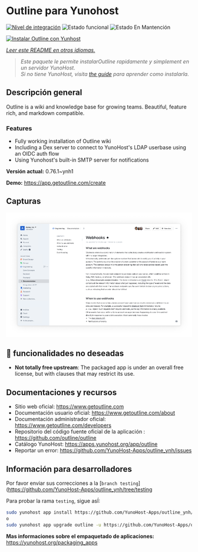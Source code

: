 <!--
Este archivo README esta generado automaticamente<https://github.com/YunoHost/apps/tree/master/tools/readme_generator>
No se debe editar a mano.
-->

# Outline para Yunohost

[![Nivel de integración](https://dash.yunohost.org/integration/outline.svg)](https://dash.yunohost.org/appci/app/outline) ![Estado funcional](https://ci-apps.yunohost.org/ci/badges/outline.status.svg) ![Estado En Mantención](https://ci-apps.yunohost.org/ci/badges/outline.maintain.svg)

[![Instalar Outline con Yunhost](https://install-app.yunohost.org/install-with-yunohost.svg)](https://install-app.yunohost.org/?app=outline)

*[Leer este README en otros idiomas.](./ALL_README.md)*

> *Este paquete le permite instalarOutline rapidamente y simplement en un servidor YunoHost.*  
> *Si no tiene YunoHost, visita [the guide](https://yunohost.org/install) para aprender como instalarla.*

## Descripción general

Outline is a wiki and knowledge base for growing teams. Beautiful, feature rich, and markdown compatible.

### Features

- Fully working installation of Outline wiki
- Including a Dex server to connect to YunoHost's LDAP userbase using an OIDC auth flow
- Using Yunohost's built-in SMTP server for notifications


**Versión actual:** 0.76.1~ynh1

**Demo:** <https://app.getoutline.com/create>

## Capturas

![Captura de Outline](./doc/screenshots/screenshot.png)

## :red_circle: funcionalidades no deseadas

- **Not totally free upstream**: The packaged app is under an overall free license, but with clauses that may restrict its use.

## Documentaciones y recursos

- Sitio web oficial: <https://www.getoutline.com>
- Documentación usuario oficial: <https://www.getoutline.com/about>
- Documentación administrador oficial: <https://www.getoutline.com/developers>
- Repositorio del código fuente oficial de la aplicación : <https://github.com/outline/outline>
- Catálogo YunoHost: <https://apps.yunohost.org/app/outline>
- Reportar un error: <https://github.com/YunoHost-Apps/outline_ynh/issues>

## Información para desarrolladores

Por favor enviar sus correcciones a la [`branch testing`](https://github.com/YunoHost-Apps/outline_ynh/tree/testing

Para probar la rama `testing`, sigue asÍ:

```bash
sudo yunohost app install https://github.com/YunoHost-Apps/outline_ynh/tree/testing --debug
o
sudo yunohost app upgrade outline -u https://github.com/YunoHost-Apps/outline_ynh/tree/testing --debug
```

**Mas informaciones sobre el empaquetado de aplicaciones:** <https://yunohost.org/packaging_apps>
